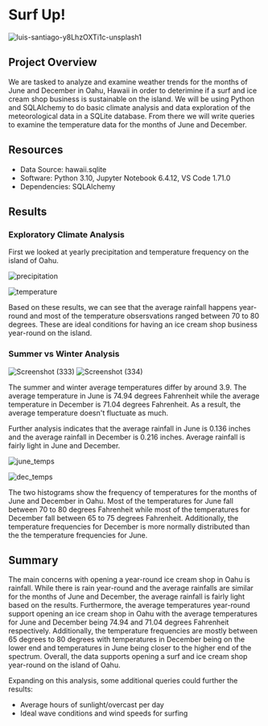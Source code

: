# Surf Up!

![luis-santiago-y8LhzOXTi1c-unsplash1](https://user-images.githubusercontent.com/29410712/189554237-083bea85-cec3-41a3-8fa8-edf58ea3899c.jpg)

## Project Overview

We are tasked to analyze and examine weather trends for the months of June and December in Oahu, Hawaii in order to deterimine if a surf and ice cream shop business is sustainable on the island. We will be using Python and SQLAlchemy to do basic climate analysis and data exploration of the meteorological data in a SQLite database. From there we will write queries to examine the temperature data for the months of June and December. 

## Resources

+ Data Source: hawaii.sqlite
+ Software: Python 3.10, Jupyter Notebook 6.4.12, VS Code 1.71.0
+ Dependencies: SQLAlchemy

## Results

### Exploratory Climate Analysis

First we looked at yearly precipitation and temperature frequency on the island of Oahu.

![precipitation](https://user-images.githubusercontent.com/29410712/192974538-6f65bb3c-7ded-4cb4-b7d7-e2e0f9d360da.png)

![temperature](https://user-images.githubusercontent.com/29410712/192974611-86b1279b-ecaa-4e0e-b07d-d8f886b2b47b.png)

Based on these results, we can see that the average rainfall happens year-round and most of the temperature obsersvations ranged between 70 to 80 degrees. These are ideal conditions for having an ice cream shop business year-round on the island.

### Summer vs Winter Analysis

![Screenshot (333)](https://user-images.githubusercontent.com/29410712/192974729-32080fd5-8f4e-482e-8dc5-d923722c5d19.png) ![Screenshot (334)](https://user-images.githubusercontent.com/29410712/192974813-cdf57d58-ca57-4cd5-9295-bcb11a65ee5c.png)

The summer and winter average temperatures differ by around 3.9. The average temperature in June is 74.94 degrees Fahrenheit while the average temperature in December is 71.04 degrees Fahrenheit. As a result, the average temperature doesn't fluctuate as much.

Further analysis indicates that the average rainfall in June is 0.136 inches and the average rainfall in December is 0.216 inches. Average rainfall is fairly light in June and December.

![june_temps](https://user-images.githubusercontent.com/29410712/189558190-93c9982c-704b-4af6-9064-482fb42f7ff2.png)

![dec_temps](https://user-images.githubusercontent.com/29410712/189558202-befe4b08-7378-43e8-853c-c354bac5c6a0.png)

The two histograms show the frequency of temperatures for the months of June and December in Oahu. Most of the temperatures for June fall between 70 to 80 degrees Fahrenheit while most of the temperatures for December fall between 65 to 75 degrees Fahrenheit. Additionally, the temperature frequencies for December is more normally distributed than the the temperature frequencies for June.

## Summary

The main concerns with opening a year-round ice cream shop in Oahu is rainfall. While there is rain year-round and the average rainfalls are similar for the months of June and December, the average rainfall is fairly light based on the results. Furthermore, the average temperatures year-round support opening an ice cream shop in Oahu with the average temperatures for June and December being 74.94 and 71.04 degrees Fahrenheit respectively. Additionally, the temperature frequencies are mostly between 65 degrees to 80 degrees with temperatures in December being on the lower end and temperatures in June being closer to the higher end of the spectrum. Overall,  the data supports opening a surf and ice cream shop year-round on the island of Oahu.

Expanding on this analysis, some additional queries could further the results: 

+ Average hours of sunlight/overcast per day
+ Ideal wave conditions and wind speeds for surfing

